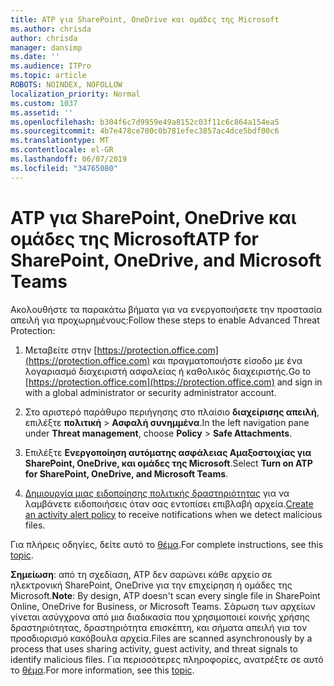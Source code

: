 ```yaml
---
title: ATP για SharePoint, OneDrive και ομάδες της Microsoft
ms.author: chrisda
author: chrisda
manager: dansimp
ms.date: ''
ms.audience: ITPro
ms.topic: article
ROBOTS: NOINDEX, NOFOLLOW
localization_priority: Normal
ms.custom: 1037
ms.assetid: ''
ms.openlocfilehash: b304f6c7d9959e49a8152c03f11c6c864a154ea5
ms.sourcegitcommit: 4b7e478ce700c0b781efec3857ac4dce5bdf00c6
ms.translationtype: MT
ms.contentlocale: el-GR
ms.lasthandoff: 06/07/2019
ms.locfileid: "34765080"
---
```

# <a name="atp-for-sharepoint-onedrive-and-microsoft-teams"></a><span data-ttu-id="2fc16-102">ATP για SharePoint, OneDrive και ομάδες της Microsoft</span><span class="sxs-lookup"><span data-stu-id="2fc16-102">ATP for SharePoint, OneDrive, and Microsoft Teams</span></span>

<span data-ttu-id="2fc16-103">Ακολουθήστε τα παρακάτω βήματα για να ενεργοποιήσετε την προστασία απειλή για προχωρημένους:</span><span class="sxs-lookup"><span data-stu-id="2fc16-103">Follow these steps to enable Advanced Threat Protection:</span></span>

1. <span data-ttu-id="2fc16-104">Μεταβείτε στην [https://protection.office.com](https://protection.office.com) και πραγματοποιήστε είσοδο με ένα λογαριασμό διαχειριστή ασφαλείας ή καθολικός διαχειριστής.</span><span class="sxs-lookup"><span data-stu-id="2fc16-104">Go to [https://protection.office.com](https://protection.office.com) and sign in with a global administrator or security administrator account.</span></span>

2. <span data-ttu-id="2fc16-105">Στο αριστερό παράθυρο περιήγησης στο πλαίσιο **διαχείρισης απειλή**, επιλέξτε **πολιτική** \> **Ασφαλή συνημμένα**.</span><span class="sxs-lookup"><span data-stu-id="2fc16-105">In the left navigation pane under **Threat management**, choose **Policy** \> **Safe Attachments**.</span></span>

3. <span data-ttu-id="2fc16-106">Επιλέξτε **Ενεργοποίηση αυτόματης ασφάλειας Αμαξοστοιχίας για SharePoint, OneDrive, και ομάδες της Microsoft**.</span><span class="sxs-lookup"><span data-stu-id="2fc16-106">Select **Turn on ATP for SharePoint, OneDrive, and Microsoft Teams**.</span></span>

4. <span data-ttu-id="2fc16-107">[Δημιουργία μιας ειδοποίησης πολιτικής δραστηριότητας](https://docs.microsoft.com/office365/securitycompliance/create-activity-alerts) για να λαμβάνετε ειδοποιήσεις όταν σας εντοπίσει επιβλαβή αρχεία.</span><span class="sxs-lookup"><span data-stu-id="2fc16-107">[Create an activity alert policy](https://docs.microsoft.com/office365/securitycompliance/create-activity-alerts) to receive notifications when we detect malicious files.</span></span>

<span data-ttu-id="2fc16-108">Για πλήρεις οδηγίες, δείτε αυτό το [θέμα](https://docs.microsoft.com/office365/securitycompliance/turn-on-atp-for-spo-odb-and-teams).</span><span class="sxs-lookup"><span data-stu-id="2fc16-108">For complete instructions, see this [topic](https://docs.microsoft.com/office365/securitycompliance/turn-on-atp-for-spo-odb-and-teams).</span></span>

<span data-ttu-id="2fc16-109">**Σημείωση**: από τη σχεδίαση, ATP δεν σαρώνει κάθε αρχείο σε ηλεκτρονική SharePoint, OneDrive για την επιχείρηση ή ομάδες της Microsoft.</span><span class="sxs-lookup"><span data-stu-id="2fc16-109">**Note**: By design, ATP doesn't scan every single file in SharePoint Online, OneDrive for Business, or Microsoft Teams.</span></span> <span data-ttu-id="2fc16-110">Σάρωση των αρχείων γίνεται ασύγχρονα από μια διαδικασία που χρησιμοποιεί κοινής χρήσης δραστηριότητας, δραστηριότητα επισκέπτη, και σήματα απειλή για τον προσδιορισμό κακόβουλα αρχεία.</span><span class="sxs-lookup"><span data-stu-id="2fc16-110">Files are scanned asynchronously by a process that uses sharing activity, guest activity, and threat signals to identify malicious files.</span></span> <span data-ttu-id="2fc16-111">Για περισσότερες πληροφορίες, ανατρέξτε σε αυτό το [θέμα](https://docs.microsoft.com/office365/securitycompliance/atp-for-spo-odb-and-teams).</span><span class="sxs-lookup"><span data-stu-id="2fc16-111">For more information, see this [topic](https://docs.microsoft.com/office365/securitycompliance/atp-for-spo-odb-and-teams).</span></span>

